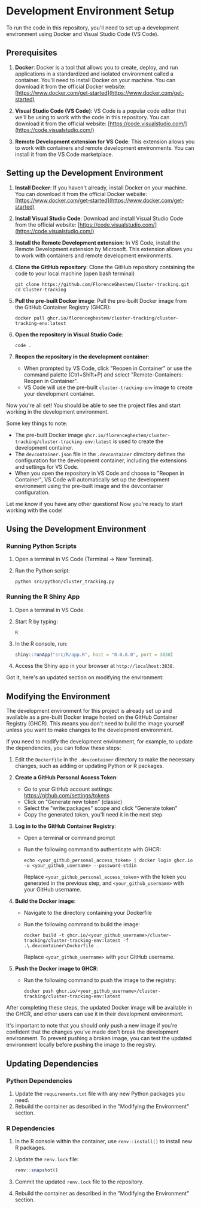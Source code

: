 
# Development Environment Setup

To run the code in this repository, you'll need to set up a development environment using Docker and Visual Studio Code (VS Code).

## Prerequisites

1. **Docker**: Docker is a tool that allows you to create, deploy, and run applications in a standardized and isolated environment called a container. You'll need to install Docker on your machine. You can download it from the official Docker website: [https://www.docker.com/get-started](https://www.docker.com/get-started)

2. **Visual Studio Code (VS Code)**: VS Code is a popular code editor that we'll be using to work with the code in this repository. You can download it from the official website: [https://code.visualstudio.com/](https://code.visualstudio.com/)

3. **Remote Development extension for VS Code**: This extension allows you to work with containers and remote development environments. You can install it from the VS Code marketplace.

## Setting up the Development Environment

1. **Install Docker**: If you haven't already, install Docker on your machine. You can download it from the official Docker website: [https://www.docker.com/get-started](https://www.docker.com/get-started)

2. **Install Visual Studio Code**: Download and install Visual Studio Code from the official website: [https://code.visualstudio.com/](https://code.visualstudio.com/)

3. **Install the Remote Development extension**: In VS Code, install the Remote Development extension by Microsoft. This extension allows you to work with containers and remote development environments.

4. **Clone the GitHub repository**: Clone the GitHub repository containing the code to your local machine (open bash terminal)

   ```{.sh}
   git clone https://github.com/FlorenceGhestem/Cluster-tracking.git
   cd Cluster-tracking
   ```

5. **Pull the pre-built Docker image**: Pull the pre-built Docker image from the GitHub Container Registry (GHCR):

   ```{.sh}
   docker pull ghcr.io/florenceghestem/cluster-tracking/cluster-tracking-env:latest
   ```

6. **Open the repository in Visual Studio Code**:

   ```{.sh}
   code .
   ```

7. **Reopen the repository in the development container**:
   - When prompted by VS Code, click "Reopen in Container" or use the command palette (Ctrl+Shift+P) and select "Remote-Containers: Reopen in Container".
   - VS Code will use the pre-built `cluster-tracking-env` image to create your development container.

Now you're all set! You should be able to see the project files and start working in the development environment.

Some key things to note:

- The pre-built Docker image `ghcr.io/florenceghestem/cluster-tracking/cluster-tracking-env:latest` is used to create the development container.
- The `devcontainer.json` file in the `.devcontainer` directory defines the configuration for the development container, including the extensions and settings for VS Code.
- When you open the repository in VS Code and choose to "Reopen in Container", VS Code will automatically set up the development environment using the pre-built image and the devcontainer configuration.

Let me know if you have any other questions!
Now you're ready to start working with the code!

## Using the Development Environment

### Running Python Scripts

1. Open a terminal in VS Code (Terminal -> New Terminal).
2. Run the Python script:

   ```{.sh}
   python src/python/cluster_tracking.py
   ```

### Running the R Shiny App

1. Open a terminal in VS Code.
2. Start R by typing:

   ```{.sh}
   R
   ```

3. In the R console, run:

   ```r
   shiny::runApp("src/R/app.R", host = "0.0.0.0", port = 3838)
   ```

4. Access the Shiny app in your browser at `http://localhost:3838`.

Got it, here's an updated section on modifying the environment:

## Modifying the Environment

The development environment for this project is already set up and available as a pre-built Docker image hosted on the GitHub Container Registry (GHCR). This means you don't need to build the image yourself unless you want to make changes to the development environment.

If you need to modify the development environment, for example, to update the dependencies, you can follow these steps:

1. Edit the `Dockerfile` in the `.devcontainer` directory to make the necessary changes, such as adding or updating Python or R packages.
2. **Create a GitHub Personal Access Token**:
   - Go to your GitHub account settings: <https://github.com/settings/tokens>
   - Click on "Generate new token" (classic)
   - Select the "write:packages" scope and click "Generate token"
   - Copy the generated token, you'll need it in the next step

3. **Log in to the GitHub Container Registry**:
   - Open a terminal or command prompt
   - Run the following command to authenticate with GHCR:

     ```{.sh}
     echo <your_github_personal_access_token> | docker login ghcr.io -u <your_github_username> --password-stdin
     ```

     Replace `<your_github_personal_access_token>` with the token you generated in the previous step, and `<your_github_username>` with your GitHub username.

4. **Build the Docker image**:
   - Navigate to the directory containing your Dockerfile
   - Run the following command to build the image:

     ```{.sh}
     docker build -t ghcr.io/<your_github_username>/cluster-tracking/cluster-tracking-env:latest -f .\.devcontainer\Dockerfile .
     ```

     Replace `<your_github_username>` with your GitHub username.

5. **Push the Docker image to GHCR**:
   - Run the following command to push the image to the registry:

     ```{.sh}
     docker push ghcr.io/<your_github_username>/cluster-tracking/cluster-tracking-env:latest
     ```

After completing these steps, the updated Docker image will be available in the GHCR, and other users can use it in their development environment.

It's important to note that you should only push a new image if you're confident that the changes you've made don't break the development environment. To prevent pushing a broken image, you can test the updated environment locally before pushing the image to the registry.

## Updating Dependencies

### Python Dependencies

1. Update the `requirements.txt` file with any new Python packages you need.
2. Rebuild the container as described in the "Modifying the Environment" section.

### R Dependencies

1. In the R console within the container, use `renv::install()` to install new R packages.
2. Update the `renv.lock` file:

   ```r
   renv::snapshot()
   ```

3. Commit the updated `renv.lock` file to the repository.
4. Rebuild the container as described in the "Modifying the Environment" section.
